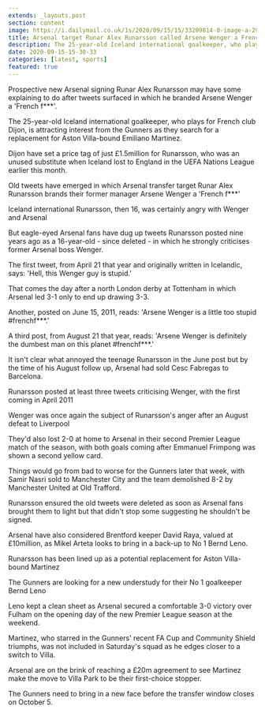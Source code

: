 ```yaml
---
extends: _layouts.post
section: content
image: https://i.dailymail.co.uk/1s/2020/09/15/15/33209814-0-image-a-29_1600179814780.jpg 
title: Arsenal target Runar Alex Runarsson called Arsene Wenger a French f on Twitter 
description: The 25-year-old Iceland international goalkeeper, who plays for French club Dijon, is attracting interest from the Gunners as they search for a replacement for Aston Villa-bound Emiliano Martinez. 
date: 2020-09-15-15-30-33 
categories: [latest, sports] 
featured: true 
--- 
```

Prospective new Arsenal signing Runar Alex Runarsson may have some explaining to do after tweets surfaced in which he branded Arsene Wenger a 'French f***'.

The 25-year-old Iceland international goalkeeper, who plays for French club Dijon, is attracting interest from the Gunners as they search for a replacement for Aston Villa-bound Emiliano Martinez.

Dijon have set a price tag of just £1.5million for Runarsson, who was an unused substitute when Iceland lost to England in the UEFA Nations League earlier this month.

Old tweets have emerged in which Arsenal transfer target Runar Alex Runarsson brands their former manager Arsene Wenger a 'French f***'

Iceland international Runarsson, then 16, was certainly angry with Wenger and Arsenal

But eagle-eyed Arsenal fans have dug up tweets Runarsson posted nine years ago as a 16-year-old - since deleted - in which he strongly criticises former Arsenal boss Wenger.

The first tweet, from April 21 that year and originally written in Icelandic, says: 'Hell, this Wenger guy is stupid.'

That comes the day after a north London derby at Tottenham in which Arsenal led 3-1 only to end up drawing 3-3. 

Another, posted on June 15, 2011, reads: 'Arsene Wenger is a little too stupid #frenchf***.' 

A third post, from August 21 that year, reads: 'Arsene Wenger is definitely the dumbest man on this planet #frenchf***.'

It isn't clear what annoyed the teenage Runarsson in the June post but by the time of his August follow up, Arsenal had sold Cesc Fabregas to Barcelona.

Runarsson posted at least three tweets criticising Wenger, with the first coming in April 2011

Wenger was once again the subject of Runarsson's anger after an August defeat to Liverpool

They'd also lost 2-0 at home to Arsenal in their second Premier League match of the season, with both goals coming after Emmanuel Frimpong was shown a second yellow card.

Things would go from bad to worse for the Gunners later that week, with Samir Nasri sold to Manchester City and the team demolished 8-2 by Manchester United at Old Trafford.

Runarsson ensured the old tweets were deleted as soon as Arsenal fans brought them to light but that didn't stop some suggesting he shouldn't be signed.

Arsenal have also considered Brentford keeper David Raya, valued at £10million, as Mikel Arteta looks to bring in a back-up to No 1 Bernd Leno.

Runarsson has been lined up as a potential replacement for Aston Villa-bound Martinez

The Gunners are looking for a new understudy for their No 1 goalkeeper Bernd Leno 

Leno kept a clean sheet as Arsenal secured a comfortable 3-0 victory over Fulham on the opening day of the new Premier League season at the weekend.

Martinez, who starred in the Gunners' recent FA Cup and Community Shield triumphs, was not included in Saturday's squad as he edges closer to a switch to Villa.

Arsenal are on the brink of reaching a £20m agreement to see Martinez make the move to Villa Park to be their first-choice stopper.

The Gunners need to bring in a new face before the transfer window closes on October 5.

